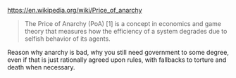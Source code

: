 
https://en.wikipedia.org/wiki/Price_of_anarchy

> The Price of Anarchy (PoA) [1] is a concept in economics and game theory that measures how the efficiency of a system degrades due to selfish behavior of its agents. 

Reason why anarchy is bad, why you still need government to some degree, even if that is just rationally agreed upon rules, with fallbacks to torture and death when necessary.
